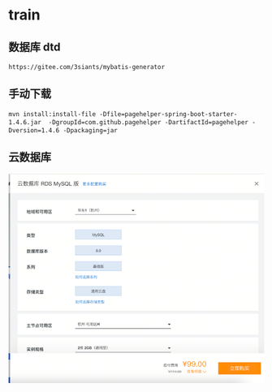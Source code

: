 # train

## 数据库 dtd
```text
https://gitee.com/3siants/mybatis-generator
```

## 手动下载
```text
mvn install:install-file -Dfile=pagehelper-spring-boot-starter-1.4.6.jar  -DgroupId=com.github.pagehelper -DartifactId=pagehelper -Dversion=1.4.6 -Dpackaging=jar
```

## 云数据库
![img.png](img.png)